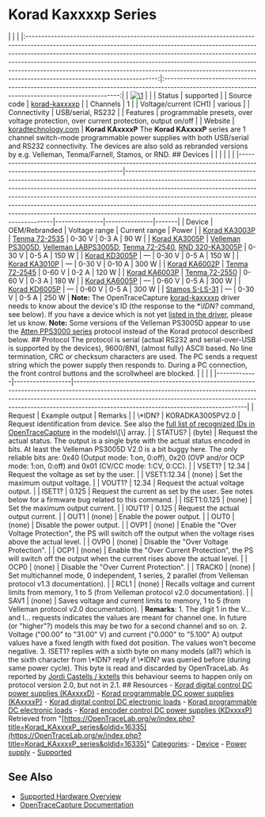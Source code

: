 # Korad Kaxxxxp Series

| | | |:-----------------------------------------------------------------------------------------------------------------------------------------------------------------------------------------------------------------------------------------------------------------------------------------------------------------------------------------------------------------------------------------------------------------------------------------------:|:----------------------------------------------------------------------------------------------------------------------------------------------:| | [![\1](../../assets/hardware/general/\2)](./File:Velleman_ps3005d_mugshot.png.html) | | | Status | supported | | Source code | [korad-kaxxxxp](http://github.com/OpenTraceLab/?p=OpenTraceCapture.git;a=tree;f=src/hardware/korad-kaxxxxp) | | Channels | 1 | | Voltage/current (CH1) | various | | Connectivity | USB/serial, RS232 | | Features | programmable presets, over voltage protection, over current protection, output on/off | | Website | [koradtechnology.com](http://koradtechnology.com) | **Korad KAxxxxP** The **Korad KAxxxxP** series are 1 channel switch-mode programmable power supplies with both USB/serial and RS232 connectivity. The devices are also sold as rebranded versions by e.g. Velleman, Tenma/Farnell, Stamos, or RND. ## Devices | | | | | | |-----------------------------------------------------------------------------------------------------------------------|-------------------------------------------------------------------------------------------------------------------------------------------------------------------------------------------------------------------------------------------------------------------------------------------------------------------------------------------------------------------------------------------------------------------------------------------------------------|---------------|---------------|-------| | Device | OEM/Rebranded | Voltage range | Current range | Power | | [Korad KA3003P](http://www.koradtechnology.com/product/14.html) | [Tenma 72-2535](http://uk.farnell.com/tenma/72-2535/power-supply-1ch-30v-3a-prog/dp/2445411) | 0-30 V | 0-3 A | 90 W | | [Korad KA3005P](Korad_KA3005P.html "Korad KA3005P") | [Velleman PS3005D](Velleman_PS3005D.html "Velleman PS3005D"), [Velleman LABPS3005D](Velleman_LABPS3005D.html "Velleman LABPS3005D"), [Tenma 72-2540](http://uk.farnell.com/tenma/72-2540/power-supply-1ch-30v-5a-prog/dp/2445412), [RND 320-KA3005P](https://www.distrelec.de/en/bench-top-power-supply-30-programmable-rnd-lab-rnd-320-ka3005p/p/30061864) | 0-30 V | 0-5 A | 150 W | | [Korad KD3005P](http://www.koradtechnology.com/product/16.html) | — | 0-30 V | 0-5 A | 150 W | | [Korad KA3010P](http://www.koradtechnology.com/product/14.html) | — | 0-30 V | 0-10 A | 300 W | | [Korad KA6002P](http://www.koradtechnology.com/product/14.html) | [Tenma 72-2545](http://uk.farnell.com/tenma/72-2545/power-supply-1ch-60v-2a-prog/dp/2445413) | 0-60 V | 0-2 A | 120 W | | [Korad KA6003P](http://www.koradtechnology.com/product/14.html) | [Tenma 72-2550](http://uk.farnell.com/tenma/72-2550/power-supply-1ch-60v-3a-prog/dp/2445414) | 0-60 V | 0-3 A | 180 W | | [Korad KA6005P](http://www.koradtechnology.com/product/14.html) | — | 0-60 V | 0-5 A | 300 W | | [Korad KD6005P](http://www.koradtechnology.com/product/16.html) | — | 0-60 V | 0-5 A | 300 W | | [Stamos S-LS-31](http://www.stamos-welding.com/mains-adapter-s-ls-31) | — | 0-30 V | 0-5 A | 250 W | **Note:** The OpenTraceCapture [korad-kaxxxxp](http://github.com/OpenTraceLab/?p=OpenTraceCapture.git;a=tree;f=src/hardware/korad-kaxxxxp) driver needs to know about the device's ID (the response to the **\\*IDN?** command, see below). If you have a device which is not yet [listed in the driver](https://github.com/OpenTraceLab/?p=OpenTraceCapture.git;a=blob;f=src/hardware/korad-kaxxxxp/api.c#l58), please let us know. **Note:** Some versions of the Velleman PS3005D appear to use the [Atten PPS3000 series](Atten_PPS3000_series.html "Atten PPS3000 series") protocol instead of the Korad protocol described below. ## Protocol The protocol is serial (actual RS232 and serial-over-USB is supported by the devices), 9600/8N1, (almost fully) ASCII based. No line termination, CRC or checksum characters are used. The PC sends a request string which the power supply then responds to. During a PC connection, the front control buttons and the scrollwheel are blocked. | | | | |-------------|------------------|------------------------------------------------------------------------------------------------------------------------------------------------------------------------------------------------------------------------------------------------------------------------------------------------| | Request | Example output | Remarks | | \\*IDN? | KORADKA3005PV2.0 | Request identification from device. See also the [full list of recognized IDs in OpenTraceCapture](https://github.com/OpenTraceLab/?p=OpenTraceCapture.git;a=blob;f=src/hardware/korad-kaxxxxp/api.c) in the models\\[\\] array. | | STATUS? | (byte) | Request the actual status. The output is a single byte with the actual status encoded in bits. At least the Velleman PS3005D V2.0 is a bit buggy here. The only reliable bits are: 0x40 (Output mode: 1:on, 0:off), 0x20 (OVP and/or OCP mode: 1:on, 0:off) and 0x01 (CV/CC mode: 1:CV, 0:CC). | | VSET1? | 12.34 | Request the voltage as set by the user. | | VSET1:12.34 | (none) | Set the maximum output voltage. | | VOUT1? | 12.34 | Request the actual voltage output. | | ISET1? | 0.125 | Request the current as set by the user. See notes below for a firmware bug related to this command. | | ISET1:0.125 | (none) | Set the maximum output current. | | IOUT1? | 0.125 | Request the actual output current. | | OUT1 | (none) | Enable the power output. | | OUT0 | (none) | Disable the power output. | | OVP1 | (none) | Enable the "Over Voltage Protection", the PS will switch off the output when the voltage rises above the actual level. | | OVP0 | (none) | Disable the "Over Voltage Protection". | | OCP1 | (none) | Enable the "Over Current Protection", the PS will switch off the output when the current rises above the actual level. | | OCP0 | (none) | Disable the "Over Current Protection". | | TRACK0 | (none) | Set multichannel mode, 0 independent, 1 series, 2 parallel (from Velleman protocol v1.3 documentation). | | RCL1 | (none) | Recalls voltage and current limits from memory, 1 to 5 (from Velleman protocol v2.0 documentation). | | SAV1 | (none) | Saves voltage and current limits to memory, 1 to 5 (from Velleman protocol v2.0 documentation). | **Remarks**: 1\. The digit 1 in the V... and I... requests indicates the values are meant for channel one. In future (or "higher"?) models this may be two for a second channel and so on. 2\. Voltage ("00.00" to "31.00" V) and current ("0.000" to "5.100" A) output values have a fixed length with fixed dot position. The values won't become negative. 3\. ISET1? replies with a sixth byte on many models (all?) which is the sixth character from \\*IDN? reply if \\*IDN? was queried before (during same power cycle). This byte is read and discarded by OpenTraceLab. As reported by [Jordi Castells / kxtells](https://github.com/kxtells/tenma-serial/issues/2) this behaviour seems to happen only on protocol version 2.0, but not in 2.1. ## Resources \- [Korad digital control DC power supplies (KAxxxxD)](http://koradtechnology.com/en/cp2-1.html) \- [Korad programmable DC power supplies (KAxxxxP)](http://koradtechnology.com/en/cp3-1.html) \- [Korad digital control DC electronic loads](http://koradtechnology.com/en/cp4-1.html) \- [Korad programmable DC electronic loads](http://koradtechnology.com/en/cp5-1.html) \- [Korad encoder control DC power supplies (KDxxxxP)](http://koradtechnology.com/en/Products.html)
Retrieved from "[https://OpenTraceLab.org/w/index.php?title=Korad_KAxxxxP_series&oldid=16335](https://OpenTraceLab.org/w/index.php?title=Korad_KAxxxxP_series&oldid=16335)" 
[Categories](specialcategories-specialcategories.md): \- [Device](./Category:Device.html "Category:Device") \- [Power supply](./Category:Power_supply.html "Category:Power supply") \- [Supported](./Category:Supported.html "Category:Supported")

## See Also
- [Supported Hardware Overview](../supported-hardware.md)
- [OpenTraceCapture Documentation](../../opentracecapture/overview.md)
